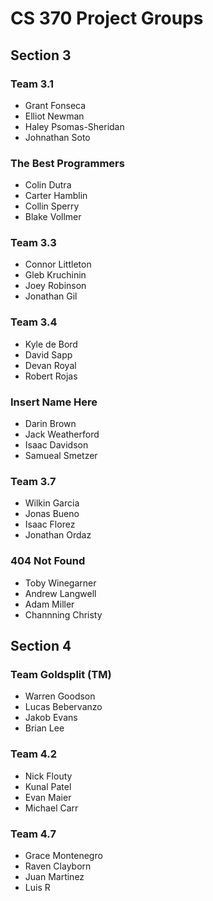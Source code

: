 # CS 370 Project Groups

## Section 3

### Team 3.1
- Grant Fonseca
- Elliot Newman
- Haley Psomas-Sheridan
- Johnathan Soto

### The Best Programmers
- Colin Dutra
- Carter Hamblin
- Collin Sperry
- Blake Vollmer

### Team 3.3
- Connor Littleton
- Gleb Kruchinin
- Joey Robinson
- Jonathan Gil

### Team 3.4
- Kyle de Bord
- David Sapp
- Devan Royal
- Robert Rojas

### Insert Name Here
- Darin Brown
- Jack Weatherford
- Isaac Davidson
- Samueal Smetzer

### Team 3.7
- Wilkin Garcia
- Jonas Bueno
- Isaac Florez
- Jonathan Ordaz

### 404 Not Found
- Toby Winegarner
- Andrew Langwell
- Adam Miller
- Channning Christy

## Section 4

### Team Goldsplit (TM)
- Warren Goodson
- Lucas Bebervanzo
- Jakob Evans
- Brian Lee

### Team 4.2
- Nick Flouty
- Kunal Patel
- Evan Maier
- Michael Carr

### Team 4.7
- Grace Montenegro
- Raven Clayborn
- Juan Martinez
- Luis R


